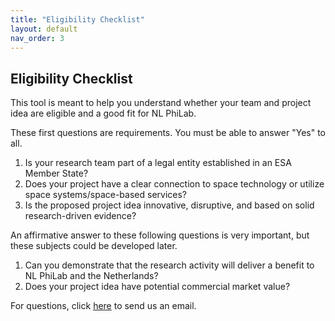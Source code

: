 ```yaml
---
title: "Eligibility Checklist"
layout: default
nav_order: 3
---
```


## Eligibility Checklist

This tool is meant to help you understand whether your team and project idea are eligible and a good fit for NL PhiLab.

These first questions are requirements. You must be able to answer "Yes" to all.

1. Is your research team part of a legal entity established in an ESA Member State?
2. Does your project have a clear connection to space technology or utilize space systems/space-based services?
3. Is the proposed project idea innovative, disruptive, and based on solid research-driven evidence?

An affirmative answer to these following questions is very important, but these subjects could be developed later.

1. Can you demonstrate that the research activity will deliver a benefit to NL PhiLab and the Netherlands?
2. Does your project idea have potential commercial market value?

For questions, click [here](mailto:philab@nlspacecampus.eu?subject=NL%20PhiLab%20Eligibility%20Checklist&body=Dear%20NL%20PhiLab&team,%0A%0AI%20have%20a%20question%20about%20the%20Eligibility%20Checklist.%nbsp;%0AKind%20regards,%0A) to send us an email.

